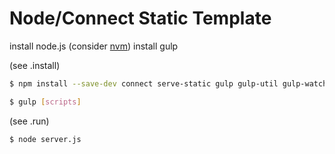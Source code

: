 # Node/Connect Static Template

install node.js (consider [nvm](https://www.google.com "nvm"))
install gulp

(see .install)
````bash
$ npm install --save-dev connect serve-static gulp gulp-util gulp-watch gulp-jshint gulp-concat gulp-uglify gulp-rename
````

````bash
$ gulp [scripts]
````

(see .run)
````bash
$ node server.js 
````

